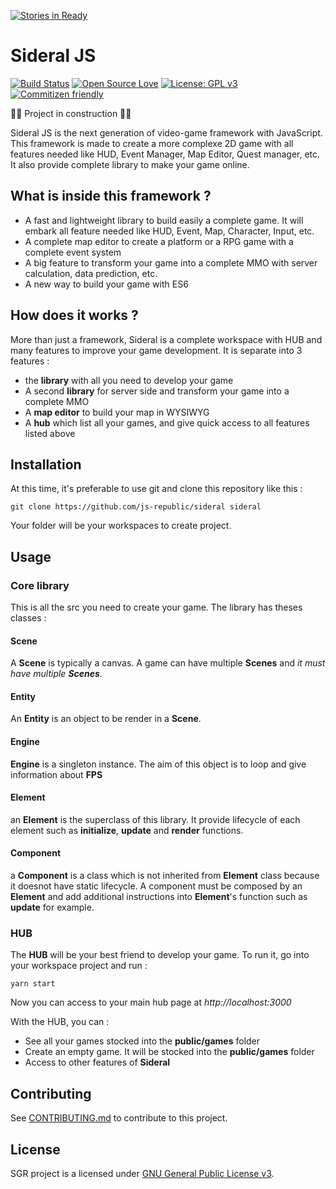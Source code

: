 [![Stories in Ready](https://badge.waffle.io/js-republic/sideral.png?label=ready&title=Ready)](https://waffle.io/js-republic/sideral)
# Sideral JS

[![Build Status](https://travis-ci.org/js-republic/sideral.svg?branch=master)](https://travis-ci.org/js-republic/sideral) [![Open Source Love](https://badges.frapsoft.com/os/v2/open-source.png?v=103)](https://github.com/ellerbrock/open-source-badge/) [![License: GPL v3](https://img.shields.io/badge/license-GPL--V3-blue.svg)](https://www.gnu.org/licenses/quick-guide-gplv3.fr.html) [![Commitizen friendly](https://img.shields.io/badge/commitizen-friendly-brightgreen.svg)](http://commitizen.github.io/cz-cli/)

:rocket::construction: Project in construction :construction::rocket:

Sideral JS is the next generation of video-game framework with JavaScript. This framework is made to create a more complexe 2D game with all features needed like HUD, Event Manager, Map Editor, Quest manager, etc.
It also provide complete library to make your game online.

## What is inside this framework ?

 - A fast and lightweight library to build easily a complete game. It will embark all feature needed like HUD, Event, Map, Character, Input, etc.
 - A complete map editor to create a platform or a RPG game with a complete event system
 - A big feature to transform your game into a complete MMO with server calculation, data prediction, etc.
 - A new way to build your game with ES6
 
## How does it works ?

More than just a framework, Sideral is a complete workspace with HUB and many features to improve your game development.
It is separate into 3 features :
 - the **library** with all you need to develop your game
 - A second **library** for server side and transform your game into a complete MMO
 - A **map editor** to build your map in WYSIWYG
 - A **hub** which list all your games, and give quick access to all features listed above

## Installation

At this time, it's preferable to use git and clone this repository like this :
```
git clone https://github.com/js-republic/sideral sideral
```
Your folder will be your workspaces to create project.

## Usage

### Core library
This is all the src you need to create your game. The library has theses classes :

#### Scene
A **Scene** is typically a canvas. A game can have multiple **Scenes** and *it must have multiple **Scenes***.

#### Entity
An **Entity** is an object to be render in a **Scene**.

#### Engine
**Engine** is a singleton instance. The aim of this object is to loop and give information about **FPS**

#### Element
an **Element** is the superclass of this library. It provide lifecycle of each element such as **initialize**, **update** and **render** functions.

#### Component
a **Component** is a class which is not inherited from **Element** class because it doesnot have static lifecycle. A component must be composed by an **Element** and add additional instructions into **Element**'s function such as **update** for example.

### HUB

The **HUB** will be your best friend to develop your game. To run it, go into your workspace project and run :
```
yarn start
```
Now you can access to your main hub page at *http://localhost:3000*

With the HUB, you can :
 - See all your games stocked into the **public/games** folder
 - Create an empty game. It will be stocked into the **public/games** folder
 - Access to other features of **Sideral**
 
## Contributing
 
See [CONTRIBUTING.md](./CONTRIBUTING.md) to contribute to this project.

## License

SGR project is a licensed under [GNU General Public License v3](https://www.gnu.org/licenses/gpl-3.0.en.html).
